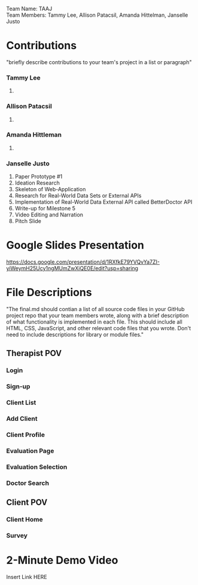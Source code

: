 Team Name: TAAJ <br>
Team Members: Tammy Lee, Allison Patacsil, Amanda Hittelman, Janselle Justo

# Contributions
"briefly describe contributions to your team's project in a list or paragraph"

### Tammy Lee
1. 

### Allison Patacsil
1. 

### Amanda Hittleman
1. 

### Janselle Justo
1. Paper Prototype #1
2. Ideation Research
3. Skeleton of Web-Application
4. Research for Real-World Data Sets or External APIs
5. Implementation of Real-World Data External API called BetterDoctor API
6. Write-up for Milestone 5
7. Video Editing and Narration
8. Pitch Slide

# Google Slides Presentation
https://docs.google.com/presentation/d/1RXfkE79YVQvYa7ZI-yiWeymH25Ucy1ngMUmZwXiQE0E/edit?usp=sharing

# File Descriptions
"The final.md should contian a list of all source code files in your GitHub project repo that your team members wrote, along with a brief description of what functionality is implemented in each file. This should include all HTML, CSS, JavaScript, and other relevant code files that you wrote. Don't need to include descriptions for library or module files."
## Therapist POV
### Login

### Sign-up

### Client List

### Add Client

### Client Profile

### Evaluation Page

### Evaluation Selection

### Doctor Search

## Client POV
### Client Home

### Survey

# 2-Minute Demo Video
Insert Link HERE
